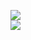 [![](https://img.shields.io/badge/Made%20With-Github%20Spray-lightgrey.svg?style=for-the-badge&logo=github)](https://github.com/Annihil/github-spray#3491)  
[![](https://i.imgur.com/2DrTn0Z.gif)](https://github.com/Annihil/github-spray)
